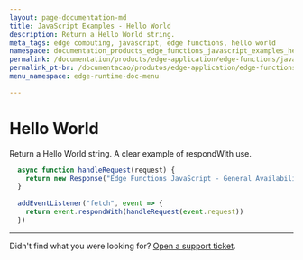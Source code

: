 ```yaml
---
layout: page-documentation-md
title: JavaScript Examples - Hello World
description: Return a Hello World string. 
meta_tags: edge computing, javascript, edge functions, hello world
namespace: documentation_products_edge_functions_javascript_examples_hello_world
permalink: /documentation/products/edge-application/edge-functions/javascript-examples/hello-world/
permalink_pt-br: /documentacao/produtos/edge-application/edge-functions/javascript-examples/hello-world/
menu_namespace: edge-runtime-doc-menu

---
```

# Hello World

Return a Hello World string. A clear example of respondWith use.

```javascript
  async function handleRequest(request) {
    return new Response("Edge Functions JavaScript - General Availability")
  }
  
  addEventListener("fetch", event => {
    return event.respondWith(handleRequest(event.request))
  })
```

---

Didn't find what you were looking for? [Open a support ticket](https://tickets.azion.com/).
